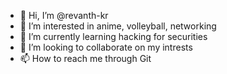 - 👋 Hi, I’m @revanth-kr
- 👀 I’m interested in anime, volleyball, networking
- 🌱 I’m currently learning hacking for securities
- 💞️ I’m looking to collaborate on my intrests
- 📫 How to reach me through Git

<!---
revanth-kr/revanth-kr is a ✨ special ✨ repository because its `README.md` (this file) appears on your GitHub profile.
You can click the Preview link to take a look at your changes.
--->
